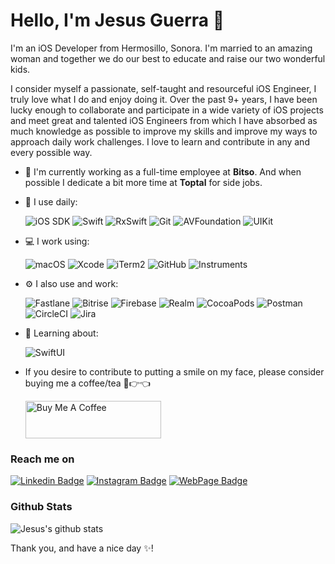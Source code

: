# Hello, I'm Jesus Guerra 👋

I'm an iOS Developer from Hermosillo, Sonora. I'm married to an amazing woman and together we do our best to educate and raise our two wonderful kids.

I consider myself a passionate, self-taught and resourceful iOS Engineer, I truly love what I do and enjoy doing it. Over the past 9+ years, I have been lucky enough to collaborate and participate in a wide variety of iOS projects and meet great and talented iOS Engineers from which I have absorbed as much knowledge as possible to improve my skills and improve my ways to approach daily work challenges. I love to learn and contribute in any and every possible way.


- 🏢 I'm currently working as a full-time employee at **Bitso**. And when possible I dedicate a bit more time at **Toptal** for side jobs.
- 🚀 I use daily:

  ![iOS SDK](https://img.shields.io/badge/SDK-000000?style=flat-square&style=for-the-badge&logo=iOS&logoColor=white)
  ![Swift](https://img.shields.io/badge/Swift-FA7343?style=flat-square&style=for-the-badge&logo=Swift&logoColor=white)
  ![RxSwift](https://img.shields.io/badge/RxSwift-FA7343?style=flat-square&style=for-the-badge&logo=Swift&logoColor=white)
  ![Git](https://img.shields.io/badge/-Git-black?style=plastic&logo=git)
  ![AVFoundation](https://img.shields.io/badge/AVFoundation-000000?style=flat-square&style=for-the-badge&logo=iOS&logoColor=white)
  ![UIKit](https://img.shields.io/badge/UIKit-000000?style=flat-square&style=for-the-badge&logo=iOS&logoColor=white)

- 💻 I work using:

  ![macOS](https://img.shields.io/badge/macOS-000000?style=flat-square&style=for-the-badge&logo=macOS&logoColor=white)
  ![Xcode](https://img.shields.io/badge/Xcode-147EFB?style=flat-square&style=for-the-badge&logo=Xcode&logoColor=white)
  ![iTerm2](https://img.shields.io/badge/iTerm2-000000?style=flat-square&style=for-the-badge&logo=iTerm2&logoColor=white)
  ![GitHub](https://img.shields.io/badge/-GitHub-181717?style=plastic&logo=github)
  ![Instruments](https://img.shields.io/badge/Instruments-147EFB?style=flat-square&style=for-the-badge&logo=iOS&logoColor=white)
- ⚙️ I also use and work:

  ![Fastlane](https://img.shields.io/badge/Fastlane-00F200?style=flat-square&style=for-the-badge&logo=Fastlane&logoColor=white)
  ![Bitrise](https://img.shields.io/badge/Bitrise-683D87?style=flat-square&style=for-the-badge&logo=Bitrise&logoColor=white)
  ![Firebase](https://img.shields.io/badge/Firebase-FFCA28?style=flat-square&style=for-the-badge&logo=Firebase&logoColor=white)
  ![Realm](https://img.shields.io/badge/Realm-39477F?style=flat-square&style=for-the-badge&logo=Realm&logoColor=white)
  ![CocoaPods](https://img.shields.io/badge/CocoaPods-EE3322?style=flat-square&style=for-the-badge&logo=CocoaPods&logoColor=white)
  ![Postman](https://img.shields.io/badge/Postman-FF6C37?style=flat-square&style=for-the-badge&logo=Postman&logoColor=white)
  ![CircleCI](https://img.shields.io/badge/CircleCI-343434?style=flat-square&style=for-the-badge&logo=CircleCI&logoColor=white)
  ![Jira](https://img.shields.io/badge/Jira-0052CC?style=flat-square&style=for-the-badge&logo=Jira&logoColor=white)

- 🌱 Learning about:

  ![SwiftUI](https://img.shields.io/badge/SwiftUI-FA7343?style=flat-square&style=for-the-badge&logo=Swift&logoColor=white)


- If you desire to contribute to putting a smile on my face, please consider buying me a coffee/tea 🥺👉👈

  <a href="https://www.buymeacoffee.com/guerrix" target="_blank"><img src="https://cdn.buymeacoffee.com/buttons/v2/default-yellow.png" alt="Buy Me A Coffee" style="height: 60px !important;width: 217px !important;" ></a>
  
### Reach me on

[![Linkedin Badge](https://img.shields.io/badge/Guerrix-0A66C2?style=flat-square&style=for-the-badge&logo=LinkedIn&logoColor=white&link=https://www.linkedin.com/in/guerrix/)](https://www.linkedin.com/in/guerrix/)
[![Instagram Badge](https://img.shields.io/badge/Guerrix-E4405F?style=flat-square&style=for-the-badge&logo=Instagram&logoColor=white&link=https://www.instagram.com/guerrix/)](https://www.instagram.com/guerrix/)
[![WebPage Badge](https://img.shields.io/badge/jesusguerra.io-4285F4?style=flat-square&style=for-the-badge&logo=Google%20Chrome&logoColor=white&link=http://jesusguerra.io/)](http://jesusguerra.io/)

### Github Stats
![Jesus's github stats](https://github-readme-stats.vercel.app/api?username=guerrix&count_private=true&show_icons=true)


Thank you, and have a nice day ✨!
